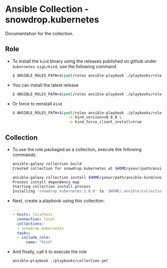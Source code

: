 # Ansible Collection - snowdrop.kubernetes

Documentation for the collection.

## Role

- To install the `kind` binary using the releases published on github under `kubernetes-sigs/kind`, use the following command
  ```bash
  $ ANSIBLE_ROLES_PATH=$(pwd)/roles ansible-playbook ./playbooks/role.yml -e kind_version=v0.8.0
  ```
- You can install the latest release
  ```bash
  $ ANSIBLE_ROLES_PATH=$(pwd)/roles ansible-playbook ./playbooks/role.yml
  ```  
- Or force to reinstall `kind`
  ```bash 
  $ ANSIBLE_ROLES_PATH=$(pwd)/roles ansible-playbook ./playbooks/role.yml \
                           -e kind_version=v0.8.0 \
                           -e kind_force_client_install=true
  ```
  
## Collection

- To use the role packaged as a collection, execute the following commands:
  ```bash
  ansible-galaxy collection build       
  Created collection for snowdrop.kubernetes at $HOME/yoour/path/ansible-kind/snowdrop-kubernetes-1.0.0.tar.gz
  
  ansible-galaxy collection install $HOME/yoour/path/ansible-kind/snowdrop-kubernetes-1.0.0.tar.gz
  Process install dependency map
  Starting collection install process
  Installing 'snowdrop.kubernetes:1.0.0' to '$HOME/.ansible/collections/ansible_collections/snowdrop/kubernetes'
  ```
- Next, create a playbook using this collection:
  ```yaml
  ---
  - hosts: localhost
    connection: local
    collections:
    - snowdrop.kubernetes
    tasks:
    - include_role:
        name: "kind"
  ```
  
- And finally, call it to execute the role
  ```bash
  ansible-playbook ./playbooks/collection.yml
  ```
